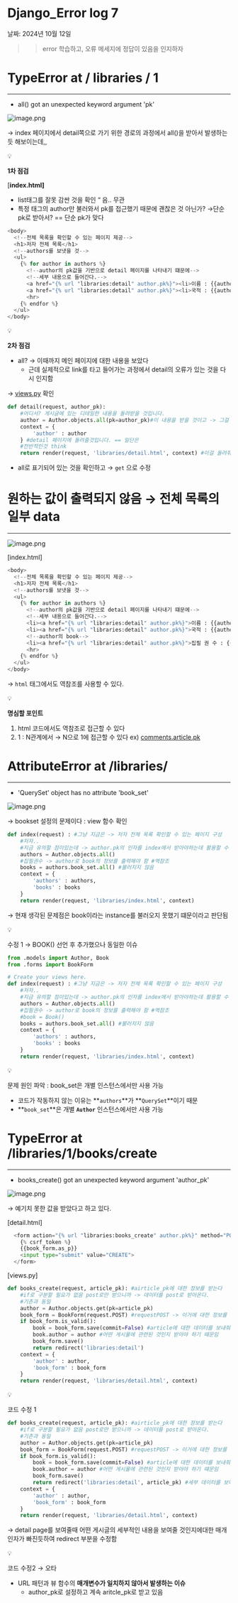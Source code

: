 # Django_Error log 7

날짜: 2024년 10월 12일

>> error 학습하고, 오류 메세지에 정답이 있음을 인지하자

# TypeError at / libraries / 1

---

- all() got an unexpected keyword argument 'pk'

![image.png](4524bf24-f1ae-49a7-8eb0-eb6049ba69bb.png)

→ index 페이지에서 detail쪽으로 가기 위한 경로의 과정에서 all()을 받아서 발생하는 듯 해보이는데,,

<aside>
💡

**1차 점검**

</aside>

[**index.html]** 

- list태그를 잘못 감싼 것을 확인 “ 음.. 무관
- 특정 태그의 author만 불러와서 pk를 접근했기 때문에 괜찮은 것 아닌가? →단순 pk로 받아서?
== 단순 pk가 맞다

```python
<body>
  <!--전체 목록을 확인할 수 있는 페이지 제공-->
  <h1>저자 전체 목록</h1>
  <!--authors를 보냇을 것-->
  <ul>
    {% for author in authors %}
      <!--author의 pk값을 기반으로 detail 페이지를 나타내기 떄문에-->
      <!--세부 내용으로 들어간다.-->
      <a href="{% url "libraries:detail" author.pk%}"><li>이름 : {{author.name}}</li></a> <!--상세 페이지-->
      <a href="{% url "libraries:detail" author.pk%}"><li>국적 : {{author.nationality}}</li></a>
      <hr>
    {% endfor %}
  </ul>
</body>
```

<aside>
💡

**2차 점검** 

</aside>

- all? → 이때까지 메인 페이지에 대한 내용을 보았다
    - 근데 실제적으로 link를 타고 들어가는 과정에서 detail의 오류가 있는 것을 다시 인지함

→ [views.py](http://views.py) 확인

```python
def detail(request, author_pk):
    #어디서? 게시글에 있는 디테일한 내용을 돌려받을 것입니다.
    author = Author.objects.all(pk=author_pk)#이 내용을 받을 것이고 -> 그걸 띄워줄 것입니다.
    context = {
        'author' : author
    } #detail 페이지에 돌려줄것입니다. == 일단은 
    #전반적인것 think
    return render(request, 'libraries/detail.html', context) #이걸 돌려줘야 함
```

- all로 표기되어 있는 것을 확인하고 → `get` 으로 수정

# 원하는 값이 출력되지 않음 → 전체 목록의 일부 data

---

![image.png](image.png)

[index.html]

```python
<body>
  <!--전체 목록을 확인할 수 있는 페이지 제공-->
  <h1>저자 전체 목록</h1>
  <!--authors를 보냇을 것-->
  <ul>
    {% for author in authors %}
      <!--author의 pk값을 기반으로 detail 페이지를 나타내기 떄문에-->
      <!--세부 내용으로 들어간다.-->
      <li><a href="{% url "libraries:detail" author.pk%}">이름 : {{author.name}}</a></li> <!--상세 페이지-->
      <li><a href="{% url "libraries:detail" author.pk%}">국적 : {{author.nationality}}</a></li>
      <!--author의 book-->
      <li><a href="{% url "libraries:detail" author.pk%}">집필 권 수 : {{author.book | length}}</a></li> <!--author를 기준으로 접근-->
      <hr>
    {% endfor %}
  </ul>
</body>
```

→ `html` 태그에서도 역참조를 사용할 수 있다.

<aside>
💡

**명심할 포인트**

</aside>

1. html 코드에서도 역참조로 접근할 수 있다
2. 1 : N관계에서 → N으로 1에 접근할 수 있다
ex) [comments.article.pk](http://comments.article.pk) 

# **AttributeError at /libraries/**

---

- 'QuerySet' object has no attribute 'book_set'

![image.png](image%201.png)

→ bookset 설정의 문제이다 : view 함수 확인

```python
def index(request) : #그냥 지금은 -> 저자 전체 목록 확인할 수 있는 페이지 구성
    #저자..
    #지금 유의할 점이있는데 -> author.pk의 인자를 index에서 받아야하는데 활용할 수 없다는 점..
    authors = Author.objects.all()
    #집필권수 -> author로 book의 정보를 출력해야 함 #역참조
    books = authors.book_set.all() #불러지지 않음
    context = {
        'authors' : authors,
        'books' : books
    }
    return render(request, 'libraries/index.html', context)

```

→ 현재 생각된 문제점은 book이라는 instance를 불러오지 못했기 떄문이라고 판단됨

<aside>
💡

수정 1 → BOOK() 선언 후 추가했으나 동일한 이슈

</aside>

```python
from .models import Author, Book
from .forms import BookForm

# Create your views here.
def index(request) : #그냥 지금은 -> 저자 전체 목록 확인할 수 있는 페이지 구성
    #저자..
    #지금 유의할 점이있는데 -> author.pk의 인자를 index에서 받아야하는데 활용할 수 없다는 점..
    authors = Author.objects.all()
    #집필권수 -> author로 book의 정보를 출력해야 함 #역참조
    #book = Book()
    books = authors.book_set.all() #불러지지 않음
    context = {
        'authors' : authors,
        'books' : books
    }
    return render(request, 'libraries/index.html', context)
```

<aside>
💡

문제 원인 파악 : book_set은 개별 인스턴스에서만 사용 가능

</aside>

- 코드가 작동하지 않는 이유는 **`authors`**가 **`QuerySet`**이기 때문
- **`book_set`**은 개별 **`Author`** 인스턴스에서만 사용 가능

# TypeError at /libraries/1/books/create

---

- books_create() got an unexpected keyword argument 'author_pk'

![image.png](image%202.png)

→ 예기치 못한 값을 받았다고 하고 있다.

[detail.html]

```python
  <form action="{% url "libraries:books_create" author.pk%}" method="POST"> <!--어디로 보낸다? : 댓글이니까 댓글 생성 페이지로-->
    {% csrf_token %}
    {{book_form.as_p}}
    <input type="submit" value="CREATE">
  </form>
```

[views.py]

```python
def books_create(request, article_pk): #airticle_pk에 대한 정보를 받는다
    #if로 구분할 필요가 없음 post로만 받으니까 -> 데이터를 post로 받아온다.
    #기존과 동일
    author = Author.objects.get(pk=article_pk)
    book_form = BookForm(request.POST) #requestPOST -> 이거에 대한 정보를 받았으니 유효성 검증이 진행되어야 함
    if book_form.is_valid():
        book = book_form.save(commit=False) #article에 대한 데이터를 보내줘야 함
        book.author = author #어떤 게시물에 관련된 것인지 받아야 하기 떄문임
        book_form.save()
        return redirect('libraries:detail')
    context = {
        'author' : author,
        'book_form' : book_form
    }
    return render(request, 'libraries/detail.html', context)
```

<aside>
💡

코드 수정 1

</aside>

```python
def books_create(request, article_pk): #airticle_pk에 대한 정보를 받는다
    #if로 구분할 필요가 없음 post로만 받으니까 -> 데이터를 post로 받아온다.
    #기존과 동일
    author = Author.objects.get(pk=article_pk)
    book_form = BookForm(request.POST) #requestPOST -> 이거에 대한 정보를 받았으니 유효성 검증이 진행되어야 함
    if book_form.is_valid():
        book = book_form.save(commit=False) #article에 대한 데이터를 보내줘야 함
        book.author = author #어떤 게시물에 관련된 것인지 받아야 하기 떄문임
        book_form.save()
        return redirect('libraries:detail', article_pk) #세부 데이터를 보여줘야하는데 그러한 인자가 없음 -> 여기에 이슈
    context = {
        'author' : author,
        'book_form' : book_form
    }
    return render(request, 'libraries/detail.html', context)

```

→ detail page를 보여줄때 어떤 게시글의 세부적인 내용을 보여줄 것인지에대한 매개 인자가 빠진듯하여
     redirect 부분을 수정함

<aside>
💡

코드 수정2 → 오타 

</aside>

- URL 패턴과 뷰 함수의 **매개변수가 일치하지 않아서 발생하는 이슈**
    - author_pk로 설정하고 계속 aritcle_pk로 받고 있음
